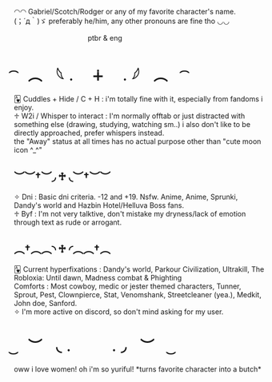 ◠◠    Gabriel/Scotch/Rodger or any of my favorite character's name.               
(；´д｀)ゞ   preferably he/him, any other pronouns are fine tho     ◡◡
<div></div>
ㅤ ㅤ ㅤ ㅤ ㅤ ㅤ ㅤ ㅤ ㅤptbr & eng

<div></div>

#  ͡　︵　𓆩﹒　∔　﹒𓆪　︵　 ͡

<div></div>
🂱 Cuddles + Hide / C + H : i'm totally fine with it, especially from fandoms i enjoy.
<div></div>
♱ W2i / Whisper to interact : I'm normally offtab or just distracted with something else (drawing, studying, watching sm..) i also don't like to be directly approached, prefer whispers instead.
<div></div>
the "Away" status at all times has no actual purpose other than "cute moon icon ^_^"
<div></div>

## ︶︶†︶◞ ♱ ◟︶†︶︶

<div></div>
✧ Dni : Basic dni criteria. -12 and +19. Nsfw. Anime, Anime, Sprunki, Dandy's world and Hazbin Hotel/Helluva Boss fans.
<div></div>
♱ Byf : I'm not very talktive, don't mistake my dryness/lack of emotion through text as rude or arrogant.
<div></div>

## ︵†︵︵◝ ♱ ◜︵︵†︵

<div></div>
🂱 Current hyperfixations : Dandy's world, Parkour Civilization, Ultrakill, The Robloxia: Until dawn, Madness combat & Phighting
<div></div>
Comforts : Most cowboy, medic or jester themed characters, Tunner, Sprout, Pest, Clownpierce, Stat, Venomshank, Streetcleaner (yea.), Medkit, John doe, Sanford.
<div></div>
✧ I'm more active on discord, so don't mind asking for my user.
<div></div>

# ͜　︶　◟﹒　　 ﹒◞　︶　 ͜

<div></div>
oww i love women! oh i'm so yuriful! *turns favorite character into a butch*
